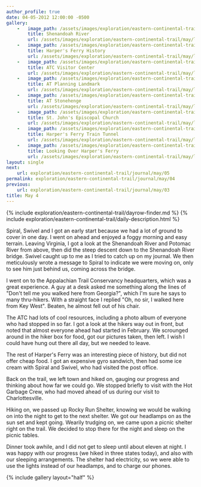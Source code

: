```yaml
---
author_profile: true
date: 04-05-2012 12:00:00 -0500
gallery:
    -   image_path: /assets/images/exploration/eastern-continental-trail/may/small/4-1.jpg
        title: Shenandoah River
        url: /assets/images/exploration/eastern-continental-trail/may/large/4-1.jpg
    -   image_path: /assets/images/exploration/eastern-continental-trail/may/small/4-2.jpg
        title: Harper's Ferry History
        url: /assets/images/exploration/eastern-continental-trail/may/large/4-2.jpg
    -   image_path: /assets/images/exploration/eastern-continental-trail/may/small/4-3.jpg
        title: ATC Visitor Center
        url: /assets/images/exploration/eastern-continental-trail/may/large/4-3.jpg
    -   image_path: /assets/images/exploration/eastern-continental-trail/may/small/4-4.jpg
        title: AT Planning Landmark
        url: /assets/images/exploration/eastern-continental-trail/may/large/4-4.jpg
    -   image_path: /assets/images/exploration/eastern-continental-trail/may/small/4-5.jpg
        title: AT Stonehenge
        url: /assets/images/exploration/eastern-continental-trail/may/large/4-5.jpg
    -   image_path: /assets/images/exploration/eastern-continental-trail/may/small/4-6.jpg
        title: St. John's Episcopal Church
        url: /assets/images/exploration/eastern-continental-trail/may/large/4-6.jpg
    -   image_path: /assets/images/exploration/eastern-continental-trail/may/small/4-7.jpg
        title: Harper's Ferry Train Tunnel
        url: /assets/images/exploration/eastern-continental-trail/may/large/4-7.jpg
    -   image_path: /assets/images/exploration/eastern-continental-trail/may/small/4-8.jpg
        title: Looking Over Harper's Ferry
        url: /assets/images/exploration/eastern-continental-trail/may/large/4-8.jpg
layout: single
next:
    url: exploration/eastern-continental-trail/journal/may/05
permalink: exploration/eastern-continental-trail/journal/may/04
previous:
    url: exploration/eastern-continental-trail/journal/may/03
title: May 4
---
```

{% include exploration/eastern-continental-trail/dayrow-finder.md %}
{% include exploration/eastern-continental-trail/daily-description.html %}

Spiral, Swivel and I got an early start because we had a lot of ground to cover in one day. I went on ahead and enjoyed a foggy morning and easy terrain. Leaving Virginia, I got a look at the Shenandoah River and Potomac River from above, then did the steep descent down to the Shenandoah River bridge. Swivel caught up to me as I tried to catch up on my journal. We then meticulously wrote a message to Spiral to indicate we were moving on, only to see him just behind us, coming across the bridge.

I went on to the Appalachian Trail Conservancy headquarters, which was a great experience. A guy at a desk asked me something along the lines of "Don't tell me you walked here from Georgia?", which I'm sure he says to many thru-hikers. With a straight face I replied "Oh, no sir, I walked here from Key West". Beaten, he almost fell out of his chair.

The ATC had lots of cool resources, including a photo album of everyone who had stopped in so far. I got a look at the hikers way out in front, but noted that almost everyone ahead had started in February. We scrounged around in the hiker box for food, got our pictures taken, then left. I wish I could have hung out there all day, but we needed to leave.

The rest of Harper's Ferry was an interesting piece of history, but did not offer cheap food. I got an expensive gyro sandwich, then had some ice cream with Spiral and Swivel, who had visited the post office.

Back on the trail, we left town and hiked on, gauging our progress and thinking about how far we could go. We stopped briefly to visit with the Hot Garbage Crew, who had moved ahead of us during our visit to Charlottesville.

Hiking on, we passed up Rocky Run Shelter, knowing we would be walking on into the night to get to the next shelter. We got our headlamps on as the sun set and kept going. Wearily trudging on, we came upon a picnic shelter right on the trail. We decided to stop there for the night and sleep on the picnic tables.

Dinner took awhile, and I did not get to sleep until about eleven at night. I was happy with our progress (we hiked in three states today), and also with our sleeping arrangements. The shelter had electricity, so we were able to use the lights instead of our headlamps, and to charge our phones.

{% include gallery layout="half" %}